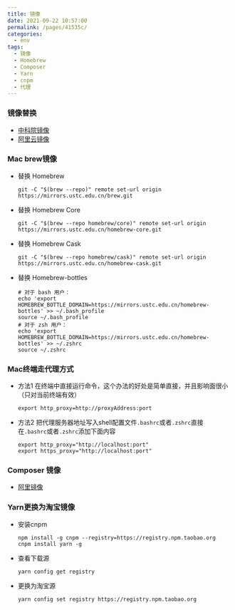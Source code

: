 ```yaml
---
title: 镜像
date: 2021-09-22 10:57:00
permalink: /pages/41535c/
categories:
  - env
tags:
  - 镜像
  - Homebrew
  - Composer
  - Yarn
  - cnpm
  - 代理
---
```

### 镜像替换
- [中科院镜像](https://mirrors.ustc.edu.cn/help/index.html)
- [阿里云镜像](https://developer.aliyun.com/mirror)

### Mac brew镜像
- 替换 Homebrew
    ```
    git -C "$(brew --repo)" remote set-url origin https://mirrors.ustc.edu.cn/brew.git
    ```
- 替换 Homebrew Core
    ```
    git -C "$(brew --repo homebrew/core)" remote set-url origin https://mirrors.ustc.edu.cn/homebrew-core.git
    ```
- 替换 Homebrew Cask
    ```
    git -C "$(brew --repo homebrew/cask)" remote set-url origin https://mirrors.ustc.edu.cn/homebrew-cask.git
    ```
- 替换 Homebrew-bottles
    ```
    # 对于 bash 用户：
    echo 'export HOMEBREW_BOTTLE_DOMAIN=https://mirrors.ustc.edu.cn/homebrew-bottles' >> ~/.bash_profile
    source ~/.bash_profile
    # 对于 zsh 用户：
    echo 'export HOMEBREW_BOTTLE_DOMAIN=https://mirrors.ustc.edu.cn/homebrew-bottles' >> ~/.zshrc
    source ~/.zshrc
    ```

### Mac终端走代理方式
- 方法1 在终端中直接运行命令，这个办法的好处是简单直接，并且影响面很小（只对当前终端有效）
    ```
    export http_proxy=http://proxyAddress:port
    ```
- 方法2 把代理服务器地址写入shell配置文件`.bashrc`或者`.zshrc`直接在`.bashrc`或者`.zshrc`添加下面内容
    ```
    export http_proxy="http://localhost:port"
    export https_proxy="http://localhost:port"
    ```

### Composer 镜像
- [阿里镜像](https://developer.aliyun.com/composer)

### Yarn更换为淘宝镜像
- 安装cnpm
    ```
    npm install -g cnpm --registry=https://registry.npm.taobao.org
    cnpm install yarn -g
    ```
- 查看下载源
    ```
    yarn config get registry
    ```
- 更换为淘宝源
    ```
    yarn config set registry https://registry.npm.taobao.org
    ```
